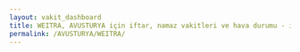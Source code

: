 ```yaml
---
layout: vakit_dashboard
title: WEITRA, AVUSTURYA için iftar, namaz vakitleri ve hava durumu - ilçe/eyalet seç
permalink: /AVUSTURYA/WEITRA/
---
```


<script type="text/javascript">
  var GLOBAL_COUNTRY = 'AVUSTURYA';
  var GLOBAL_CITY = 'WEITRA';
  var GLOBAL_STATE = '';
  var lat = 72;
  var lon = 21;
</script>
